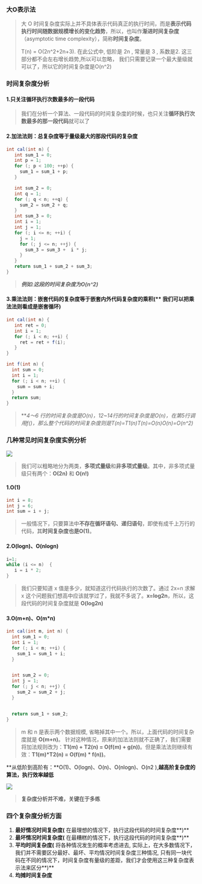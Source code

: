 ### 大O表示法

>  大 O 时间复杂度实际上并不具体表示代码真正的执行时间，而是**表示代码执行时间随数据规模增长的变化趋势**，所以，也叫作**渐进时间复杂度**（asymptotic time complexity），简称**时间复杂度**。
>
>  T(n) = O(2n^2+2n+3). 在此公式中, 低阶是 2n , 常量是 3 , 系数是2. 这三部分都不会左右增长趋势,所以可以忽略， 我们只需要记录一个最大量级就可以了，所以它的时间复杂度是O(n^2)

### 时间复杂度分析

#### 1.只关注循环执行次数最多的一段代码

> 我们在分析一个算法、一段代码的时间复杂度的时候，也只关注**循环执行次数最多的那一段代码**就可以了

#### 2.**加法法则：总复杂度等于量级最大的那段代码的复杂度**

```java
int cal(int n) {
   int sum_1 = 0;
   int p = 1;
   for (; p < 100; ++p) {
     sum_1 = sum_1 + p;
   }

   int sum_2 = 0;
   int q = 1;
   for (; q < n; ++q) {
     sum_2 = sum_2 + q;
   }
   int sum_3 = 0;
   int i = 1;
   int j = 1;
   for (; i <= n; ++i) {
     j = 1;
     for (; j <= n; ++j) {
       sum_3 = sum_3 +  i * j;
     }
   }
   return sum_1 + sum_2 + sum_3;
}
```

> ***例如:这段的时间复杂度为O(n^2)***

#### 3.乘法法则：嵌套代码的复杂度等于嵌套内外代码复杂度的乘积(** 我们可以把乘法法则看成是**嵌套循环**)

```java
int cal(int n) {
   int ret = 0;
   int i = 1;
   for (; i < n; ++i) {
     ret = ret + f(i);
   }
}

int f(int n) {
  int sum = 0;
  int i = 1;
  for (; i < n; ++i) {
    sum = sum + i;
  }
  return sum;
}
```

> ***4～6 行的时间复杂度是O(n)，12~14行的时间复杂度是O(n)，在第5行调用f()，那么整个代码的时间复杂度则是T(n)=T1(n)*T(n)=O(n)*O(n)=O(n^2)***

### 几种常见时间复杂度实例分析

![](https://ae01.alicdn.com/kf/U0af23a25562c4697b806a20ee12155375.jpg)

> 我们可以粗略地分为两类，**多项式量级**和**非多项式量级**。其中，非多项式量级只有两个：**O(2n)** 和 **O(n!)**

#### 1.O(1)

```java
int i = 8;
int j = 6;
int sum = i + j;
```
> 一般情况下，只要算法中**不存在循环语句、递归语句**，即使有成千上万行的代码，其**时间复杂度也是Ο(1)**。

#### 2.O(logn)、O(nlogn)

```java
i=1;
while (i <= n)  {
   i = i * 2;
}
```

> 我们只要知道 x 值是多少，就知道这行代码执行的次数了。通过 2x=n 求解 x 这个问题我们想高中应该就学过了，我就不多说了。**x=log2n**，所以，这段代码的时间复杂度就是 **O(log2n)**

#### 3.O(m+n)、O(m*n)

```java
int cal(int m, int n) {
  int sum_1 = 0;
  int i = 1;
  for (; i < m; ++i) {
    sum_1 = sum_1 + i;
  }


  int sum_2 = 0;
  int j = 1;
  for (; j < n; ++j) {
    sum_2 = sum_2 + j;
  }


  return sum_1 + sum_2;
}
```

> m 和 n 是表示两个数据规模, 省略掉其中一个。所以，上面代码的时间复杂度就是 **O(m+n)**。 针对这种情况，原来的加法法则就不正确了，我们需要将加法规则改为：**T1(m) + T2(n) = O(f(m) + g(n))**。但是乘法法则继续有效：**T1(m)\*T2(n) = O(f(m) \* f(n))**。

**从低阶到高阶有：**O(1)、O(logn)、O(n)、O(nlogn)、O(n2 ),**越高阶复杂度的算法，执行效率越低**

![](https://ae01.alicdn.com/kf/Ua9a3e72686b2499fb0f63e601a9c7b72N.jpg)

> **复杂度分析并不难，关键在于多练**

### 四个复杂度分析方面

1. **最好情况时间复杂度(** 在最理想的情况下，执行这段代码的时间复杂度**)**
2. **最坏情况时间复杂度(** 在最糟糕的情况下，执行这段代码的时间复杂度**)**
3. **平均时间复杂度(** 将各种情况发生的概率考虑进去, 实际上，在大多数情况下，我们并不需要区分最好、最坏、平均情况时间复杂度三种情况, 只有同一块代码在不同的情况下，时间复杂度有量级的差距，我们才会使用这三种复杂度表示法来区分**)**
4. **均摊时间复杂度**